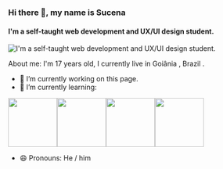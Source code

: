 ### Hi there 👋, my name is Sucena
#### I'm a self-taught web development and UX/UI design student.
![I'm a self-taught web development and UX/UI design student.](https://raw.githubusercontent.com/sucena29/sucena29/main/assets/bannerwith-background.jpg)

About me:
I'm 17 years old, I currently live in Goiânia <img src="">, Brazil .

- 🔭 I’m currently working on this page. 
- 🌱 I’m currently learning:


<img style="width: 100px;" src="https://media3.giphy.com/media/XAxylRMCdpbEWUAvr8/giphy.gif"><img style="width: 100px;" src="https://i.giphy.com/media/fsEaZldNC8A1PJ3mwp/giphy.webp"><img style="width: 100px;" src="https://media2.giphy.com/media/v1.Y2lkPTc5MGI3NjExMWI4NzJkZjY1NzAxNmZiNTI2MGQ5Zjg3MjIyZGUzOWZiYzQ0N2IxOSZjdD1z/ln7z2eWriiQAllfVcn/giphy.gif"><img style="width: 100px;" src="https://media1.giphy.com/media/kH1DBkPNyZPOk0BxrM/100.webp">
- 😄 Pronouns: He / him 
